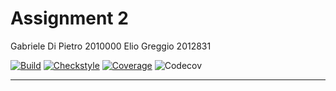 # Assignment 2
Gabriele Di Pietro 2010000
Elio Greggio 2012831

[![Build](https://github.com/SerpenTaki/Assignment2/actions/workflows/build.yml/badge.svg)](https://github.com/SerpenTaki/Assignment2/actions/workflows/build.yml)
[![Checkstyle](https://img.shields.io/badge/checkstyle-passing-brightgreen)](https://github.com/SerpenTaki/Assignment2/blob/main/target/site/checkstyle.html)
[![Coverage](https://img.shields.io/badge/coverage-85%25-green)](https://github.com/SerpenTaki/Assignment2/blob/main/target/site/jacoco/index.html)
![Codecov](https://codecov.io/gh/SerpenTaki/Assignment2/branch/main/graph/badge.svg)

---
